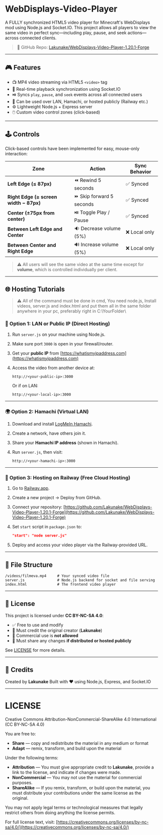 # WebDisplays-Video-Player

A FULLY synchronized HTML5 video player for Minecraft's WebDisplays mod using Node.js and Socket.IO. This project allows all players to view the same video in perfect sync—including play, pause, and seek actions—across connected clients.

> 🔗 GitHub Repo: [Lakunake/WebDisplays-Video-Player-1.20.1-Forge](https://github.com/Lakunake/WebDisplays-Video-Player)

---

## 🎮 Features

* 📺 MP4 video streaming via HTML5 `<video>` tag
* 🔁 Real-time playback synchronization using Socket.IO
* ⏯️ Syncs `play`, `pause`, and `seek` events across all connected users
* 📡 Can be used over LAN, Hamachi, or hosted publicly (Railway etc.)
* ⚙️ Lightweight Node.js + Express server
* 🖱️ Custom video control zones (click-based)

---

## 🕹️ Controls

Click-based controls have been implemented for easy, mouse-only interaction:

| Zone                                   | Action                   | Sync Behavior |
| -------------------------------------- | ------------------------ | ------------- |
| **Left Edge (≤ 87px)**                 | ⏪ Rewind 5 seconds       | ✅ Synced      |
| **Right Edge (≥ screen width − 87px)** | ⏩ Skip forward 5 seconds | ✅ Synced      |
| **Center (±75px from center)**         | ⏯️ Toggle Play / Pause   | ✅ Synced      |
| **Between Left Edge and Center**       | 🔉 Decrease volume (5%)  | ❌ Local only  |
| **Between Center and Right Edge**      | 🔊 Increase volume (5%)  | ❌ Local only  |

> ⚠️ All users will see the same video at the same time except for **volume**, which is controlled individually per client.

---

## 🌐 Hosting Tutorials

> ⚠️ All of the command must be done in cmd,
>     You need node.js,
>     Install videos, server.js and index.html and put them all in the same folder anywhere in your pc, preferably right in C:\YourFolder\

### 🔌 Option 1: LAN or Public IP (Direct Hosting)

1. Run `server.js` on your machine using Node.js.
2. Make sure port `3000` is open in your firewall/router.
3. Get your **public IP** from [https://whatismyipaddress.com](https://whatismyipaddress.com)
4. Access the video from another device at:

   ```
   http://<your-public-ip>:3000
   ```

   Or if on LAN:

   ```
   http://<your-local-ip>:3000
   ```

---

### 🌍 Option 2: Hamachi (Virtual LAN)

1. Download and install [LogMeIn Hamachi](https://vpn.net).
2. Create a network, have others join it.
3. Share your **Hamachi IP address** (shown in Hamachi).
4. Run `server.js`, then visit:

   ```
   http://<your-hamachi-ip>:3000
   ```

---

### 🚂 Option 3: Hosting on Railway (Free Cloud Hosting)

1. Go to [Railway.app](https://railway.app).
2. Create a new project → Deploy from GitHub.
3. Connect your repository:
   [https://github.com/Lakunake/WebDisplays-Video-Player-1.20.1-Forge](https://github.com/Lakunake/WebDisplays-Video-Player-1.20.1-Forge)
4. Set `start` script in `package.json` to:

   ```json
   "start": "node server.js"
   ```
5. Deploy and access your video player via the Railway-provided URL.

---

## 📁 File Structure

```
/videos/filmeva.mp4     # Your synced video file
server.js               # Node.js backend for socket and file serving
index.html              # The frontend video player
```

---

## 📜 License

This project is licensed under **CC BY-NC-SA 4.0**:

* ✅ Free to use and modify
* 🔗 Must credit the original creator (**Lakunake**)
* 🚫 Commercial use is **not allowed**
* 🔁 Must share any changes **if distributed or hosted publicly**

See [LICENSE](LICENSE) for more details.

---

## 🙏 Credits

Created by **Lakunake**
Built with ❤️ using Node.js, Express, and Socket.IO

---

# LICENSE

Creative Commons Attribution-NonCommercial-ShareAlike 4.0 International (CC BY-NC-SA 4.0)

You are free to:

* **Share** — copy and redistribute the material in any medium or format
* **Adapt** — remix, transform, and build upon the material

Under the following terms:

* **Attribution** — You must give appropriate credit to **Lakunake**, provide a link to the license, and indicate if changes were made.
* **NonCommercial** — You may not use the material for commercial purposes.
* **ShareAlike** — If you remix, transform, or build upon the material, you must distribute your contributions under the same license as the original.

You may not apply legal terms or technological measures that legally restrict others from doing anything the license permits.

For full license text, visit: [https://creativecommons.org/licenses/by-nc-sa/4.0/](https://creativecommons.org/licenses/by-nc-sa/4.0/)
